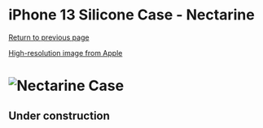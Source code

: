 # iPhone 13 Silicone Case - Nectarine

[Return to previous page](/iphone_13)

[High-resolution image from Apple](https://store.storeimages.cdn-apple.com/8756/as-images.apple.com/is//MN643?wid=4500&hei=4500&fmt=png)

# ![Nectarine Case](/everyphone/MN643.png)

## Under construction
